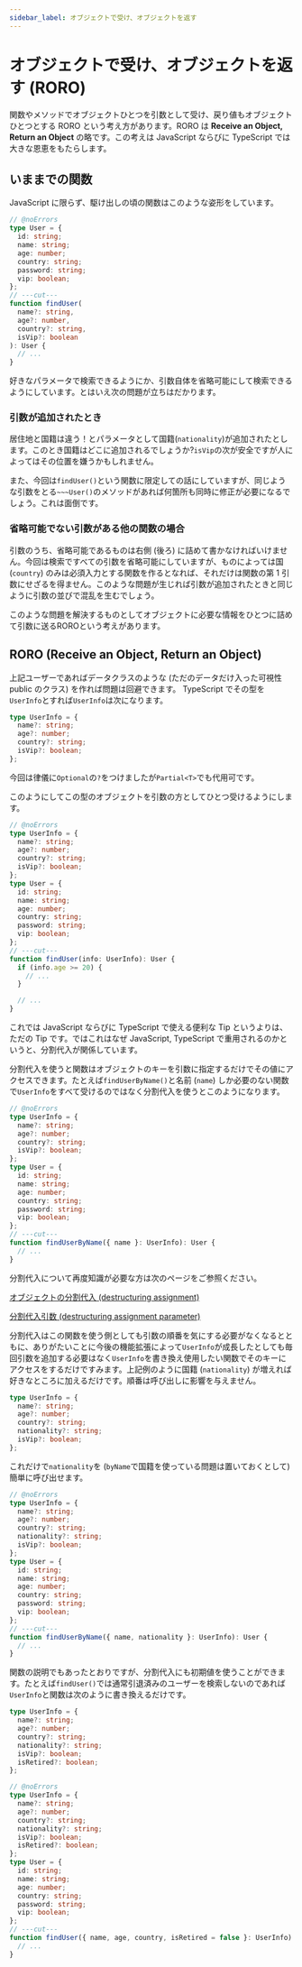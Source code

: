 ```yaml
---
sidebar_label: オブジェクトで受け、オブジェクトを返す
---
```


# オブジェクトで受け、オブジェクトを返す (RORO)

関数やメソッドでオブジェクトひとつを引数として受け、戻り値もオブジェクトひとつとする RORO という考え方があります。RORO は **Receive an Object, Return an Object** の略です。この考えは JavaScript ならびに TypeScript では大きな恩恵をもたらします。

## いままでの関数

JavaScript に限らず、駆け出しの頃の関数はこのような姿形をしています。

```ts twoslash
// @noErrors
type User = {
  id: string;
  name: string;
  age: number;
  country: string;
  password: string;
  vip: boolean;
};
// ---cut---
function findUser(
  name?: string,
  age?: number,
  country?: string,
  isVip?: boolean
): User {
  // ...
}
```

好きなパラメータで検索できるようにか、引数自体を省略可能にして検索できるようにしています。とはいえ次の問題が立ちはだかります。

### 引数が追加されたとき

居住地と国籍は違う！とパラメータとして国籍(`nationality`)が追加されたとします。このとき国籍はどこに追加されるでしょうか?`isVip`の次が安全ですが人によってはその位置を嫌うかもしれません。

また、今回は`findUser()`という関数に限定しての話にしていますが、同じような引数をとる`~~~User()`のメソッドがあれば何箇所も同時に修正が必要になるでしょう。これは面倒です。

### 省略可能でない引数がある他の関数の場合

引数のうち、省略可能であるものは右側 (後ろ) に詰めて書かなければいけません。今回は検索ですべての引数を省略可能にしていますが、ものによっては国 (`country`) のみは必須入力とする関数を作るとなれば、それだけは関数の第 1 引数にせざるを得ません。このような問題が生じれば引数が追加されたときと同じように引数の並びで混乱を生むでしょう。

このような問題を解決するものとしてオブジェクトに必要な情報をひとつに詰めて引数に送るROROという考えがあります。

## RORO (Receive an Object, Return an Object)

上記ユーザーであればデータクラスのような (ただのデータだけ入った可視性 public のクラス) を作れば問題は回避できます。 TypeScript でその型を`UserInfo`とすれば`UserInfo`は次になります。

```ts twoslash
type UserInfo = {
  name?: string;
  age?: number;
  country?: string;
  isVip?: boolean;
};
```

今回は律儀に`Optional`の`?`をつけましたが`Partial<T>`でも代用可です。

このようにしてこの型のオブジェクトを引数の方としてひとつ受けるようにします。

```ts twoslash
// @noErrors
type UserInfo = {
  name?: string;
  age?: number;
  country?: string;
  isVip?: boolean;
};
type User = {
  id: string;
  name: string;
  age: number;
  country: string;
  password: string;
  vip: boolean;
};
// ---cut---
function findUser(info: UserInfo): User {
  if (info.age >= 20) {
    // ...
  }

  // ...
}
```

これでは JavaScript ならびに TypeScript で使える便利な Tip というよりは、ただの Tip です。ではこれはなぜ JavaScript, TypeScript で重用されるのかというと、分割代入が関係しています。

分割代入を使うと関数はオブジェクトのキーを引数に指定するだけでその値にアクセスできます。たとえば`findUserByName()`と名前 (`name`) しか必要のない関数で`UserInfo`をすべて受けるのではなく分割代入を使うとこのようになります。

```ts twoslash
// @noErrors
type UserInfo = {
  name?: string;
  age?: number;
  country?: string;
  isVip?: boolean;
};
type User = {
  id: string;
  name: string;
  age: number;
  country: string;
  password: string;
  vip: boolean;
};
// ---cut---
function findUserByName({ name }: UserInfo): User {
  // ...
}
```

分割代入について再度知識が必要な方は次のページをご参照ください。

[オブジェクトの分割代入 (destructuring assignment)](../reference/values-types-variables/object/destructuring-assignment-from-objects.md)

[分割代入引数 (destructuring assignment parameter)](../reference/functions/destructuring-assignment-parameters.md)

分割代入はこの関数を使う側としても引数の順番を気にする必要がなくなるとともに、ありがたいことに今後の機能拡張によって`UserInfo`が成長したとしても毎回引数を追加する必要はなく`UserInfo`を書き換え使用したい関数でそのキーにアクセスをするだけですみます。上記例のように国籍 (`nationality`) が増えれば好きなところに加えるだけです。順番は呼び出しに影響を与えません。

```ts twoslash
type UserInfo = {
  name?: string;
  age?: number;
  country?: string;
  nationality?: string;
  isVip?: boolean;
};
```

これだけで`nationality`を (`byName`で国籍を使っている問題は置いておくとして) 簡単に呼び出せます。

```ts twoslash
// @noErrors
type UserInfo = {
  name?: string;
  age?: number;
  country?: string;
  nationality?: string;
  isVip?: boolean;
};
type User = {
  id: string;
  name: string;
  age: number;
  country: string;
  password: string;
  vip: boolean;
};
// ---cut---
function findUserByName({ name, nationality }: UserInfo): User {
  // ...
}
```

関数の説明でもあったとおりですが、分割代入にも初期値を使うことができます。たとえば`findUser()`では通常引退済みのユーザーを検索しないのであれば`UserInfo`と関数は次のように書き換えるだけです。

```ts twoslash
type UserInfo = {
  name?: string;
  age?: number;
  country?: string;
  nationality?: string;
  isVip?: boolean;
  isRetired?: boolean;
};
```

```ts twoslash
// @noErrors
type UserInfo = {
  name?: string;
  age?: number;
  country?: string;
  nationality?: string;
  isVip?: boolean;
  isRetired?: boolean;
};
type User = {
  id: string;
  name: string;
  age: number;
  country: string;
  password: string;
  vip: boolean;
};
// ---cut---
function findUser({ name, age, country, isRetired = false }: UserInfo): User {
  // ...
}
```

